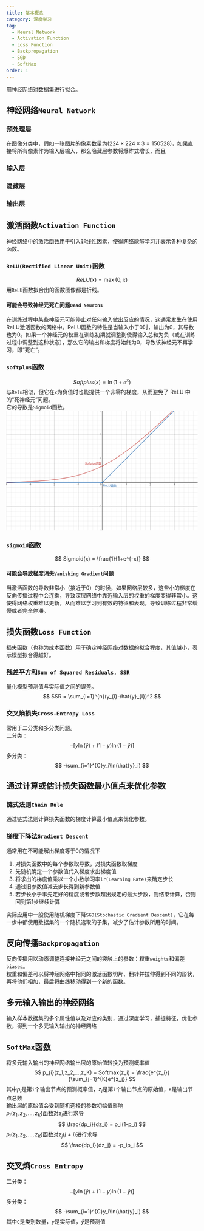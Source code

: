 ```yaml
---
title: 基本概念
category: 深度学习
tag:
  - Neural Network
  - Activation Function
  - Loss Function
  - Backpropagation
  - SGD
  - SoftMax
order: 1
---
```

用神经网络对数据集进行拟合。

## 神经网络`Neural Network`
### 预处理层
在图像分类中，假如一张图片的像素数量为($224\times224\times3=150528$)，如果直接将所有像素作为输入层输入，那么隐藏层参数将爆炸式增长，而且

### 输入层

### 隐藏层

### 输出层

## 激活函数`Activation Function`
神经网络中的激活函数用于引入非线性因素，使得网络能够学习并表示各种复杂的函数。
### `ReLU(Rectified Linear Unit)`函数
$$
ReLU(x) = \max(0,x)
$$
用`ReLU`函数拟合出的函数图像都是折线。
#### 可能会导致神经元死亡问题`Dead Neurons`
在训练过程中某些神经元可能停止对任何输入做出反应的情况，这通常发生在使用ReLU激活函数的网络中。ReLU函数的特性是当输入小于0时，输出为0，其导数也为0。如果一个神经元的权重在训练初期就调整到使得输入总和为负（或在训练过程中调整到这种状态），那么它的输出和梯度将始终为0，导致该神经元不再学习，即“死亡”。
### `softplus`函数
$$
Softplus(x) = \ln(1+e^x)
$$
与`Relu`相似，但它在`x`为负值时也能提供一个非零的梯度，从而避免了 ReLU 中的“死神经元”问题。\
它的导数是`Sigmoid`函数。\
![](../../.vuepress/public/assets/images/ReLU&Softplus.png "Relu函数和Softplus函数")
### `sigmoid`函数
$$
Sigmoid(x) = \frac{1}{1+e^{-x}}
$$
#### 可能会导致梯度消失`Vanishing Gradient`问题
当激活函数的导数非常小（接近于0）的时候，如果网络层较多，这些小的梯度在反向传播过程中会连乘，导致深层网络中靠近输入层的权重的梯度变得非常小。这使得网络权重难以更新，从而难以学习到有效的特征和表现，导致训练过程非常缓慢或者完全停滞。

## 损失函数`Loss Function`
损失函数（也称为成本函数）用于确定神经网络对数据的拟合程度，其值越小，表示模型拟合得越好。
### 残差平方和`Sum of Squared Residuals, SSR`
量化模型预测值与实际值之间的误差。
$$
SSR = \sum_{i=1}^{n}(y_{i}-\hat{y}_{i})^2
$$
### 交叉熵损失`Cross-Entropy Loss`
常用于二分类和多分类问题。\
二分类：
$$
-[y\ln(\hat{y})+(1-y)\ln(1-\hat{y})]
$$
多分类：
$$
-\sum_{i=1}^{C}y_i\ln(\hat{y}_i)
$$

## 通过计算或估计损失函数最小值点来优化参数
### 链式法则`Chain Rule`
通过链式法则计算损失函数的梯度计算最小值点来优化参数。
### 梯度下降法`Gradient Descent`
通常用在不可能解出梯度等于0的情况下
1. 对损失函数中的每个参数取导数，对损失函数取梯度
2. 先随机确定一个参数值代入梯度求出梯度值
3. 将求出的梯度值乘以一个小数学习率`lr(Learning Rate)`来确定步长
4. 通过旧参数值减去步长得到新参数值
5. 若步长小于事先定好的精度或者步数超出规定的最大步数，则结束计算，否则回到第1步继续计算

实际应用中一般使用随机梯度下降`SGD(Stochastic Gradient Descent)`，它在每一步中都使用数据集的一个随机选取的子集，减少了估计参数所用的时间。

## 反向传播`Backpropagation`
反向传播用以动态调整连接神经元之间的突触上的参数：权重`weights`和偏差`biases`。\
权重和偏差可以将神经网络中相同的激活函数切片、翻转并拉伸得到不同的形状，再将他们相加，最后将曲线移动得到一个新的函数。

## 多元输入输出的神经网络
输入样本数据集的多个属性值以及对应的类别，通过深度学习，捕捉特征，优化参数，得到一个多元输入输出的神经网络

## `SoftMax`函数
将多元输入输出的神经网络输出层的原始值转换为预测概率值
$$
p_{i}(z_1,z_2,...,z_K) = Softmax(z_i) = \frac{e^{z_i}}{\sum_{j=1}^{K}e^{z_j}}
$$
其中$p_i$是第`i`个输出节点的预测概率值，$z_i$是第`i`个输出节点的原始值，`K`是输出节点总数\
输出层的原始值会受到随机选择的参数初始值影响\
$p_i(z_1,z_2,...,z_K)$函数对$z_i$进行求导
$$
\frac{dp_i}{dz_i} = p_i(1-p_i)
$$
$p_i(z_1,z_2,...,z_K)$函数对$z_j(j\ne i)$进行求导
$$
\frac{dp_i}{dz_j} = -p_ip_j
$$

## 交叉熵`Cross Entropy`
二分类：
$$
-[y\ln(\hat{y})+(1-y)\ln(1-\hat{y})]
$$
多分类：
$$
-\sum_{i=1}^{C}y_i\ln(\hat{y}_i)
$$
其中`C`是类别数量，$y$是实际值，$\hat{y}$是预测值
